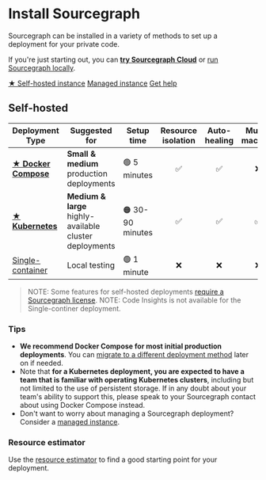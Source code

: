 # Install Sourcegraph

<p class="lead">
Sourcegraph can be installed in a variety of methods to set up a deployment for your private code.
</p>

If you're just starting out, you can [**try Sourcegraph Cloud**](https://sourcegraph.com) or [run Sourcegraph locally](docker/index.md).

<div class="cta-group">
<a class="btn btn-primary" href="#self-hosted">★ Self-hosted instance</a>
<a class="btn" href="managed">Managed instance</a>
<a class="btn" href="../../#get-help">Get help</a>
</div>

## Self-hosted

| Deployment Type                                             | Suggested for                                           | Setup time        | Resource isolation | Auto-healing | Multi-machine |
| ----------------------------------------------------------- | ------------------------------------------------------- | ----------------- | :----------------: | :----------: | :-----------: |
| [**★ Docker Compose**](../install/docker-compose/index.md) | **Small & medium** production deployments               | 🟢 5 minutes     |         ✅         |      ✅      |      ❌       |
| [**★ Kubernetes**](../install/kubernetes/index.md)         | **Medium & large** highly-available cluster deployments | 🟠 30-90 minutes |         ✅         |      ✅      |      ✅       |
| [Single-container](../install/docker/index.md)              | Local testing                                           | 🟢 1 minute      |         ❌         |      ❌      |      ❌       |

<span class="virtual-br"></span>

> NOTE: Some features for self-hosted deployments [require a Sourcegraph license](https://about.sourcegraph.com/pricing/).
> NOTE: Code Insights is not available for the Single-continer deployment. 

### Tips

* **We recommend Docker Compose for most initial production deployments**. You can [migrate to a different deployment method](../updates/index.md#migrating-to-a-new-deployment-type) later on if needed.
* Note that **for a Kubernetes deployment, you are expected to have a team that is familiar with operating Kubernetes clusters**, including but not limited to the use of persistent storage. If in any doubt about your team's ability to support this, please speak to your Sourcegraph contact about using Docker Compose instead.
* Don't want to worry about managing a Sourcegraph deployment? Consider a [managed instance](./managed.md).

### Resource estimator

Use the [resource estimator](resource_estimator.md) to find a good starting point for your deployment.
